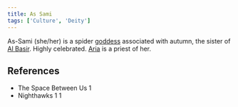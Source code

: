```yaml
---
title: As Sami
tags: ['Culture', 'Deity']
---
```

As-Sami (she/her) is a spider [goddess](wiki/gods.md) associated with autumn, the sister of [Al Basir](wiki/al-basir.md). Highly celebrated. [Aria](wiki/aria.md) is a priest of her.

## References
- The Space Between Us 1
- Nighthawks 1
1
